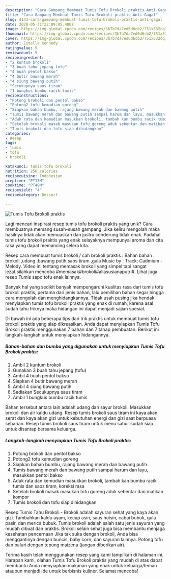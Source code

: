 ```yaml
---
description: "Cara Gampang Membuat Tumis Tofu Brokoli praktis Anti Gagal"
title: "Cara Gampang Membuat Tumis Tofu Brokoli praktis Anti Gagal"
slug: 4143-cara-gampang-membuat-tumis-tofu-brokoli-praktis-anti-gagal
date: 2020-05-31T22:09:05.480Z
image: https://img-global.cpcdn.com/recipes/3b7b7da7ed6d6cb2/751x532cq70/tumis-tofu-brokoli-praktis-foto-resep-utama.jpg
thumbnail: https://img-global.cpcdn.com/recipes/3b7b7da7ed6d6cb2/751x532cq70/tumis-tofu-brokoli-praktis-foto-resep-utama.jpg
cover: https://img-global.cpcdn.com/recipes/3b7b7da7ed6d6cb2/751x532cq70/tumis-tofu-brokoli-praktis-foto-resep-utama.jpg
author: Estella Kennedy
ratingvalue: 5
reviewcount: 9
recipeingredient:
- "2 kuntum brokoli"
- "3 buah tahu jepang tofu"
- "4 buah pentol bakso"
- "4 butir bawang merah"
- "4 siung bawang putih"
- "Secukupnya saus tiram"
- "1 bungkus bumbu racik tumis"
recipeinstructions:
- "Potong brokoli dan pentol bakso"
- "Potong2 tofu kemudian goreng"
- "Siapkan bahan bumbu, rajang bawang merah dan bawang putih"
- "Tumis bawang merah dan bawang putih sampai harum dan layu, masukkan pentol bakso"
- "Aduk rata dan kemudian masukkan brokoli, tambah kan bumbu racik tumis dan saos tiram, koreksi rasa"
- "Setelah brokoli masak masukan tofu goreng aduk sebentar dan matikan kompor"
- "Tumis brokoli dan tofu siap dihidangkan"
categories:
- Resep
tags:
- tumis
- tofu
- brokoli

katakunci: tumis tofu brokoli 
nutrition: 256 calories
recipecuisine: Indonesian
preptime: "PT13M"
cooktime: "PT48M"
recipeyield: "4"
recipecategory: Dessert

---
```



![Tumis Tofu Brokoli praktis](https://img-global.cpcdn.com/recipes/3b7b7da7ed6d6cb2/751x532cq70/tumis-tofu-brokoli-praktis-foto-resep-utama.jpg)

Lagi mencari inspirasi resep tumis tofu brokoli praktis yang unik? Cara membuatnya memang susah-susah gampang. Jika keliru mengolah maka hasilnya tidak akan memuaskan dan justru cenderung tidak enak. Padahal tumis tofu brokoli praktis yang enak selayaknya mempunyai aroma dan cita rasa yang dapat memancing selera kita.

Resep cara membuat tumis brokoli / cah brokoli praktis : Bahan bahan : brokoli ,udang ,bawang putih,saos tiram ,gula Music by : Track: Cadmium - Melody. Video ini tentang memasak brokoli yang simpel tapi sangat lezat,silahkan mencoba #memasak#brokoli#allasusianaputri#. Lihat juga resep Tumis sapo tofu enak lainnya.

Banyak hal yang sedikit banyak mempengaruhi kualitas rasa dari tumis tofu brokoli praktis, pertama dari jenis bahan, lalu pemilihan bahan segar hingga cara mengolah dan menghidangkannya. Tidak usah pusing jika hendak menyiapkan tumis tofu brokoli praktis yang enak di rumah, karena asal sudah tahu triknya maka hidangan ini dapat menjadi sajian spesial.


Di bawah ini ada beberapa tips dan trik praktis untuk membuat tumis tofu brokoli praktis yang siap dikreasikan. Anda dapat menyiapkan Tumis Tofu Brokoli praktis menggunakan 7 bahan dan 7 tahap pembuatan. Berikut ini langkah-langkah untuk menyiapkan hidangannya.

<!--inarticleads1-->

##### Bahan-bahan dan bumbu yang digunakan untuk menyiapkan Tumis Tofu Brokoli praktis:

1. Ambil 2 kuntum brokoli
1. Gunakan 3 buah tahu jepang (tofu)
1. Ambil 4 buah pentol bakso
1. Siapkan 4 butir bawang merah
1. Ambil 4 siung bawang putih
1. Sediakan Secukupnya saus tiram
1. Ambil 1 bungkus bumbu racik tumis


Bahan tersebut antara lain adalah udang dan sayur brokoli. Masukkan brokoli dan air kaldu udang. Resep tumis brokoli saus tiram ini kaya akan serat dan kaya akan gizi untuk kebutuhan energi dan gizi saat berpuasa seharian. Resep tumis brokoli saus tiram untuk menu sahur sudah siap untuk disantap bersama keluarga. 

<!--inarticleads2-->

##### Langkah-langkah menyiapkan Tumis Tofu Brokoli praktis:

1. Potong brokoli dan pentol bakso
1. Potong2 tofu kemudian goreng
1. Siapkan bahan bumbu, rajang bawang merah dan bawang putih
1. Tumis bawang merah dan bawang putih sampai harum dan layu, masukkan pentol bakso
1. Aduk rata dan kemudian masukkan brokoli, tambah kan bumbu racik tumis dan saos tiram, koreksi rasa
1. Setelah brokoli masak masukan tofu goreng aduk sebentar dan matikan kompor
1. Tumis brokoli dan tofu siap dihidangkan


Resep Tumis Tahu Brokoli - Brokoli adalah sayuran sehat yang kaya akan gizi. Tambahkan kaldu ayam, kecap asin, saus hoisin, cabai bubuk, gula pasir, dan merica bubuk. Tumis brokoli adalah salah satu jenis sayuran yang mudah dibuat dan praktis. Brokoli selain sehat juga bisa membantu menjaga kesehatan pencernaan Jika tak suka dengan brokoli, Anda bisa menggantinya dengan buncis, baby corn, dan sayuran lainnya. Potong tofu dan baluri dengan tepung maizena (jangan diberikan air). 

Terima kasih telah menggunakan resep yang kami tampilkan di halaman ini. Harapan kami, olahan Tumis Tofu Brokoli praktis yang mudah di atas dapat membantu Anda menyiapkan makanan yang enak untuk keluarga/teman ataupun menjadi ide untuk berbisnis kuliner. Selamat mencoba!
